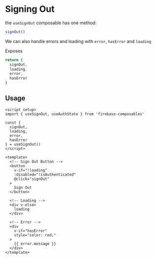 # Signing Out
the `useSignOut` composable has one method:
```js
signOut()
```
We can also handle errors and loading with `error`, `hasError` and `loading`

Exposes
```js
return {
  signOut,
  loading,
  error,
  hasError
}
```

## Usage
```vue
<script setup>
import { useSignOut, useAuthState } from 'firebase-composables'

const {
  signOut,
  loading,
  error,
  hasError
} = useSignOut()
</script>

<template>
  <!-- Sign Out Button -->
  <button
    v-if="!loading"
    :disabled="!isAuthenticated"
    @click="signOut"
  >
    Sign Out
  </button>

  <!-- Loading -->
  <div v-else>
    loading
  </div>

  <!-- Error -->
  <div
    v-if="hasError"
    style="color: red;"
  >
    {{ error.message }}
  </div>
</template>
```